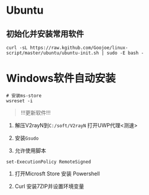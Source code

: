 # Ubuntu

## 初始化并安装常用软件
```shell
curl -sL https://raw.kgithub.com/Goojoe/linux-script/master/ubuntu/ubuntu-init.sh | sudo -E bash -
```


# Windows软件自动安装
```shell
# 安装ms-store
wsreset -i
```
> !!!更新软件!!!
1. 解压V2rayN到`C:/soft/V2rayN` 打开UWP代理<测速>

1. 安装`Gsudo`

1. 允许使用脚本
```shell
set-ExecutionPolicy RemoteSigned
```
1. 打开Microsft Store 安装 Powershell

2. Curl 安装7ZIP并设置环境变量



